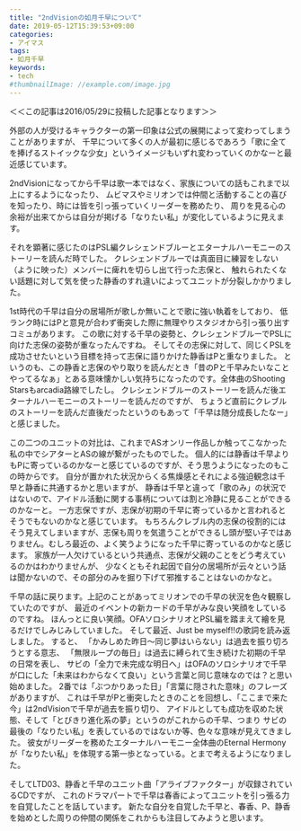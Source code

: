 ```yaml
---
title: "2ndVisionの如月千早について"
date: 2019-05-12T15:39:53+09:00
categories:
- アイマス
tags:
- 如月千早
keywords:
- tech
#thumbnailImage: //example.com/image.jpg
---
```

＜＜この記事は2016/05/29に投稿した記事となります＞＞
<!--more-->

外部の人が受けるキャラクターの第一印象は公式の展開によって変わってしまうことがありますが、
千早について多くの人が最初に感じるであろう「歌に全てを捧げるストイックな少女」というイメージもいずれ変わっていくのかなーと最近感じています。

2ndVisionになってから千早は歌一本ではなく、家族についての話もこれまで以上にするようになったり、
ムビマスやミリオンでは仲間と活動することの喜びを知ったり、時には皆を引っ張っていくリーダーを務めたり、
周りを見る心の余裕が出来てからは自分が掲げる「なりたい私」が変化しているように見えます。

それを顕著に感じたのはPSL編クレシェンドブルーとエターナルハーモニーのストーリーを読んだ時でした。
クレシェンドブルーでは真面目に練習をしない（ように映った）メンバーに痺れを切らし出て行った志保と、
触れられたくない話題に対して気を使った静香のすれ違いによってユニットが分裂しかかりました。

1st時代の千早は自分の居場所が歌しか無いことで歌に強い執着をしており、
低ランク時にはPと意見が合わず衝突した際に無理やりスタジオから引っ張り出すコミュがあります。
この歌に対する千早の姿勢と、クレシェンドブルーでPSLに向けた志保の姿勢が重なったんですね。
そしてその志保に対して、同じくPSLを成功させたいという目標を持って志保に語りかけた静香はPと重なりました。
というのも、この静香と志保のやり取りを読んだとき「昔のPと千早みたいなことやってるなぁ」とある意味懐かしい気持ちになったのです。全体曲のShooting Starsもarcadia路線でしたし。
クレシェンドブルーのストーリーを読んだ後エターナルハーモニーのストーリーを読んだのですが、
ちょうど直前にクレブルのストーリーを読んだ直後だったというのもあって「千早は随分成長したなー」と感じました。

この二つのユニットの対比は、これまでASオンリー作品しか触ってこなかった私の中でシアターとASの線が繋がったものでした。
個人的には静香は千早よりもPに寄っているのかなーと感じているのですが、そう思うようになったのもこの時からです。
自分が置かれた状況からくる焦燥感とそれによる強迫観念は千早と静香に共通するかと思いますが、
静香は千早と違って「歌のみ」の状況ではないので、アイドル活動に関する事柄については割と冷静に見ることができるのかなーと。
一方志保ですが、志保が初期の千早に寄っているかと言われるとそうでもないのかなと感じています。
もちろんクレブル内の志保の役割的にはそう見えてしまいますが、志保も周りを気遣うことができるし頭が堅い子ではありません。むしろ最近の、よく笑うようになった千早に寄っているのかなと感じます。
家族が一人欠けているという共通点、志保が父親のことをどう考えているのかはわかりませんが、
少なくともそれ起因で自分の居場所が云々という話は聞かないので、その部分のみを掘り下げて邪推することはないのかなと。

千早の話に戻ります。上記のことがあってミリオンでの千早の状況を色々観察していたのですが、
最近のイベントの新カードの千早がみな良い笑顔をしているのですね。
ほんっとに良い笑顔。OFAソロシナリオとPSL編を踏まえて繪を見るだけでしみじみしていました。
そして最近、Just be myself!!の歌詞を読み返しました。
すると、
「かみしめた昨日～同じ夢はいらない」は過去を振り切ろうとする意志、
「無限ループの毎日」は過去に縛られて生き続けた初期の千早の日常を表し、
サビの「全力で未完成な明日へ」はOFAのソロシナリオで千早が口にした「未来はわからなくて良い」という言葉と同じ意味なのでは？と思い始めました。
2番では「ぶつかりあった日」「言葉に隠された意味」のフレーズがありますが、
これは千早がPと衝突したときのことを回想し、「ここまで来た今」は2ndVisionで千早が過去を振り切り、
アイドルとしても成功を収めた状態、そして「とびきり進化系の夢」というのがこれからの千早、つまり
サビの最後の「なりたい私」を表しているのではないか等、色々な意味が見えてきました。
彼女がリーダーを務めたエターナルハーモニー全体曲のEternal Hermonyが「なりたい私」を体現する第一歩となっている。とまで考えるようになりました。

そしてLTD03、静香と千早のユニット曲「アライブファクター」が収録されているCDですが、
これのドラマパートで千早は春香によってユニットを引っ張る力を自覚したことを話しています。
新たな自分を自覚した千早と、春香、P、静香を始めとした周りの仲間の関係をこれからも注目してみようと思います。
